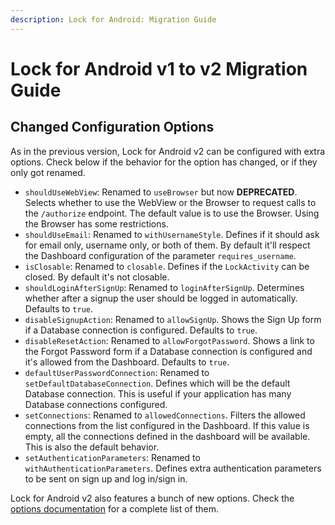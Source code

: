 ```yaml
---
description: Lock for Android: Migration Guide
---
```


# Lock for Android v1 to v2 Migration Guide

## Changed Configuration Options

As in the previous version, Lock for Android v2 can be configured with extra options. Check below if the behavior for the option has changed, or if they only got renamed.


* `shouldUseWebView`: Renamed to `useBrowser` but now **DEPRECATED**. Selects whether to use the WebView or the Browser to request calls to the `/authorize` endpoint. The default value is to use the Browser. Using the Browser has some restrictions.
* `shouldUseEmail`: Renamed to `withUsernameStyle`. Defines if it should ask for email only, username only, or both of them. By default it'll respect the Dashboard configuration of the parameter `requires_username`.
* `isClosable`: Renamed to `closable`. Defines if the `LockActivity` can be closed. By default it's not closable.
* `shouldLoginAfterSignUp`: Renamed to `loginAfterSignUp`. Determines whether after a signup the user should be logged in automatically. Defaults to `true`.
* `disableSignupAction`: Renamed to `allowSignUp`. Shows the Sign Up form if a Database connection is configured. Defaults to `true`.
* `disableResetAction`: Renamed to `allowForgotPassword`. Shows a link to the Forgot Password form if a Database connection is configured and it's allowed from the Dashboard. Defaults to `true`.
* `defaultUserPasswordConnection`: Renamed to `setDefaultDatabaseConnection`. Defines which will be the default Database connection. This is useful if your application has many Database connections configured.
* `setConnections`: Renamed to `allowedConnections`. Filters the allowed connections from the list configured in the Dashboard. If this value is empty, all the connections defined in the dashboard will be available. This is also the default behavior.
* `setAuthenticationParameters`: Renamed to `withAuthenticationParameters`. Defines extra authentication parameters to be sent on sign up and log in/sign in.

Lock for Android v2 also features a bunch of new options. Check the [options documentation](/libraries/lock-android#lock-configuration-options) for a complete list of them.